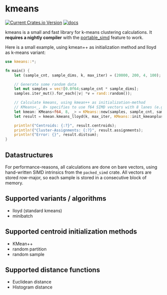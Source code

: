 # kmeans
[![Current Crates.io Version](https://img.shields.io/crates/v/kmeans.svg)](https://crates.io/crates/kmeans)
[![docs](https://docs.rs/kmeans/badge.svg)](https://docs.rs/kmeans/latest/kmeans/)

kmeans is a small and fast library for k-means clustering calculations.
It **requires a nightly compiler** with the [portable_simd](https://doc.rust-lang.org/std/simd/index.html) feature to work.

Here is a small example, using kmean++ as initialization method and lloyd as k-means variant:

```rust
use kmeans::*;

fn main() {
    let (sample_cnt, sample_dims, k, max_iter) = (20000, 200, 4, 100);

    // Generate some random data
    let mut samples = vec![0.0f64;sample_cnt * sample_dims];
    samples.iter_mut().for_each(|v| *v = rand::random());

    // Calculate kmeans, using kmean++ as initialization-method
    // KMeans<_, 8> specifies to use f64 SIMD vectors with 8 lanes (e.g. AVX512)
    let kmean: KMeans<f64, 8, _> = KMeans::new(samples, sample_cnt, sample_dims, EuclideanDistance);
    let result = kmean.kmeans_lloyd(k, max_iter, KMeans::init_kmeanplusplus, &KMeansConfig::default());

    println!("Centroids: {:?}", result.centroids);
    println!("Cluster-Assignments: {:?}", result.assignments);
    println!("Error: {}", result.distsum);
}
```


## Datastructures
For performance-reasons, all calculations are done on bare vectors, using hand-written SIMD intrinsics from the `packed_simd` crate. All vectors are stored row-major, so each sample is stored in a consecutive block of memory.

## Supported variants / algorithms
- lloyd (standard kmeans)
- minibatch

## Supported centroid initialization methods
- KMean++
- random partition
- random sample

## Supported distance functions
- Euclidean distance
- Histogram distance